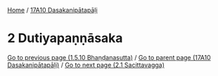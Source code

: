
[Home](/) / [17A10 Dasakanipātapāḷi](../17A10.md)

# 2 Dutiyapaṇṇāsaka


[Go to previous page (1.5.10 Bhaṇḍanasutta)](1/1.5/1.5.10.md) / [Go to parent page (17A10 Dasakanipātapāḷi)](0.md) / [Go to next page (2.1 Sacittavagga)](2/2.1.md)


